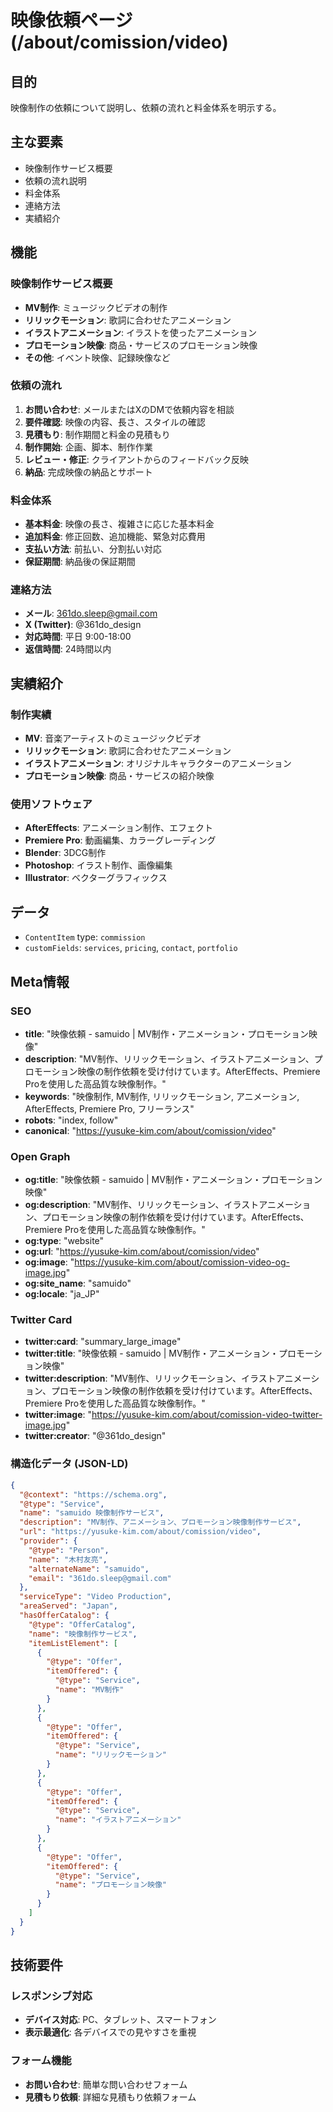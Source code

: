 # 映像依頼ページ (/about/comission/video)

## 目的

映像制作の依頼について説明し、依頼の流れと料金体系を明示する。

## 主な要素

- 映像制作サービス概要
- 依頼の流れ説明
- 料金体系
- 連絡方法
- 実績紹介

## 機能

### 映像制作サービス概要

- **MV制作**: ミュージックビデオの制作
- **リリックモーション**: 歌詞に合わせたアニメーション
- **イラストアニメーション**: イラストを使ったアニメーション
- **プロモーション映像**: 商品・サービスのプロモーション映像
- **その他**: イベント映像、記録映像など

### 依頼の流れ

1. **お問い合わせ**: メールまたはXのDMで依頼内容を相談
2. **要件確認**: 映像の内容、長さ、スタイルの確認
3. **見積もり**: 制作期間と料金の見積もり
4. **制作開始**: 企画、脚本、制作作業
5. **レビュー・修正**: クライアントからのフィードバック反映
6. **納品**: 完成映像の納品とサポート

### 料金体系

- **基本料金**: 映像の長さ、複雑さに応じた基本料金
- **追加料金**: 修正回数、追加機能、緊急対応費用
- **支払い方法**: 前払い、分割払い対応
- **保証期間**: 納品後の保証期間

### 連絡方法

- **メール**: 361do.sleep@gmail.com
- **X (Twitter)**: @361do_design
- **対応時間**: 平日 9:00-18:00
- **返信時間**: 24時間以内

## 実績紹介

### 制作実績

- **MV**: 音楽アーティストのミュージックビデオ
- **リリックモーション**: 歌詞に合わせたアニメーション
- **イラストアニメーション**: オリジナルキャラクターのアニメーション
- **プロモーション映像**: 商品・サービスの紹介映像

### 使用ソフトウェア

- **AfterEffects**: アニメーション制作、エフェクト
- **Premiere Pro**: 動画編集、カラーグレーディング
- **Blender**: 3DCG制作
- **Photoshop**: イラスト制作、画像編集
- **Illustrator**: ベクターグラフィックス

## データ

- `ContentItem` type: `commission`
- `customFields`: `services`, `pricing`, `contact`, `portfolio`

## Meta情報

### SEO

- **title**: "映像依頼 - samuido | MV制作・アニメーション・プロモーション映像"
- **description**: "MV制作、リリックモーション、イラストアニメーション、プロモーション映像の制作依頼を受け付けています。AfterEffects、Premiere Proを使用した高品質な映像制作。"
- **keywords**: "映像制作, MV制作, リリックモーション, アニメーション, AfterEffects, Premiere Pro, フリーランス"
- **robots**: "index, follow"
- **canonical**: "https://yusuke-kim.com/about/comission/video"

### Open Graph

- **og:title**: "映像依頼 - samuido | MV制作・アニメーション・プロモーション映像"
- **og:description**: "MV制作、リリックモーション、イラストアニメーション、プロモーション映像の制作依頼を受け付けています。AfterEffects、Premiere Proを使用した高品質な映像制作。"
- **og:type**: "website"
- **og:url**: "https://yusuke-kim.com/about/comission/video"
- **og:image**: "https://yusuke-kim.com/about/comission-video-og-image.jpg"
- **og:site_name**: "samuido"
- **og:locale**: "ja_JP"

### Twitter Card

- **twitter:card**: "summary_large_image"
- **twitter:title**: "映像依頼 - samuido | MV制作・アニメーション・プロモーション映像"
- **twitter:description**: "MV制作、リリックモーション、イラストアニメーション、プロモーション映像の制作依頼を受け付けています。AfterEffects、Premiere Proを使用した高品質な映像制作。"
- **twitter:image**: "https://yusuke-kim.com/about/comission-video-twitter-image.jpg"
- **twitter:creator**: "@361do_design"

### 構造化データ (JSON-LD)

```json
{
  "@context": "https://schema.org",
  "@type": "Service",
  "name": "samuido 映像制作サービス",
  "description": "MV制作、アニメーション、プロモーション映像制作サービス",
  "url": "https://yusuke-kim.com/about/comission/video",
  "provider": {
    "@type": "Person",
    "name": "木村友亮",
    "alternateName": "samuido",
    "email": "361do.sleep@gmail.com"
  },
  "serviceType": "Video Production",
  "areaServed": "Japan",
  "hasOfferCatalog": {
    "@type": "OfferCatalog",
    "name": "映像制作サービス",
    "itemListElement": [
      {
        "@type": "Offer",
        "itemOffered": {
          "@type": "Service",
          "name": "MV制作"
        }
      },
      {
        "@type": "Offer",
        "itemOffered": {
          "@type": "Service",
          "name": "リリックモーション"
        }
      },
      {
        "@type": "Offer",
        "itemOffered": {
          "@type": "Service",
          "name": "イラストアニメーション"
        }
      },
      {
        "@type": "Offer",
        "itemOffered": {
          "@type": "Service",
          "name": "プロモーション映像"
        }
      }
    ]
  }
}
```

## 技術要件

### レスポンシブ対応

- **デバイス対応**: PC、タブレット、スマートフォン
- **表示最適化**: 各デバイスでの見やすさを重視

### フォーム機能

- **お問い合わせ**: 簡単な問い合わせフォーム
- **見積もり依頼**: 詳細な見積もり依頼フォーム
